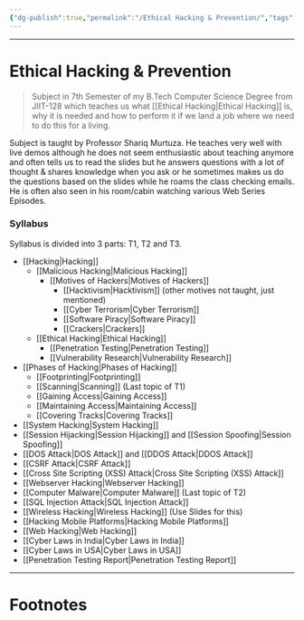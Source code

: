 ```yaml
---
{"dg-publish":true,"permalink":"/Ethical Hacking & Prevention/","tags":["Academics","CyberSec"]}
---
```



---
# Ethical Hacking & Prevention
> Subject in 7th Semester of my B.Tech Computer Science Degree from JIIT-128 which teaches us what [[Ethical Hacking\|Ethical Hacking]] is, why it is needed and how to perform it if we land a job where we need to do this for a living.

Subject is taught by Professor Shariq Murtuza. He teaches very well with live demos although he does not seem enthusiastic about teaching anymore and often tells us to read the slides but he answers questions with a lot of thought & shares knowledge when you ask or he sometimes makes us do the questions based on the slides while he roams the class checking emails. 
He is often also seen in his room/cabin watching various Web Series Episodes.

### Syllabus
Syllabus is divided into 3 parts: T1, T2 and T3.
- [[Hacking\|Hacking]]
	- [[Malicious Hacking\|Malicious Hacking]]
		- [[Motives of Hackers\|Motives of Hackers]]
			- [[Hacktivism\|Hacktivism]] (other motives not taught, just mentioned)
			- [[Cyber Terrorism\|Cyber Terrorism]]
			- [[Software Piracy\|Software Piracy]]
			- [[Crackers\|Crackers]]
	- [[Ethical Hacking\|Ethical Hacking]]
		- [[Penetration Testing\|Penetration Testing]]
		- [[Vulnerability Research\|Vulnerability Research]]
- [[Phases of Hacking\|Phases of Hacking]]
	- [[Footprinting\|Footprinting]]
	- [[Scanning\|Scanning]] (Last topic of T1)
	- [[Gaining Access\|Gaining Access]]
	- [[Maintaining Access\|Maintaining Access]]
	- [[Covering Tracks\|Covering Tracks]]
- [[System Hacking\|System Hacking]]
- [[Session Hijacking\|Session Hijacking]] and [[Session Spoofing\|Session Spoofing]]
- [[DOS Attack\|DOS Attack]] and [[DDOS Attack\|DDOS Attack]]
- [[CSRF Attack\|CSRF Attack]]
- [[Cross Site Scripting (XSS) Attack\|Cross Site Scripting (XSS) Attack]]
- [[Webserver Hacking\|Webserver Hacking]]
- [[Computer Malware\|Computer Malware]] (Last topic of T2)
- [[SQL Injection Attack\|SQL Injection Attack]]
- [[Wireless Hacking\|Wireless Hacking]] (Use Slides for this)
- [[Hacking Mobile Platforms\|Hacking Mobile Platforms]] 
- [[Web Hacking\|Web Hacking]]
- [[Cyber Laws in India\|Cyber Laws in India]]
- [[Cyber Laws in USA\|Cyber Laws in USA]]
- [[Penetration Testing Report\|Penetration Testing Report]]

---
# Footnotes